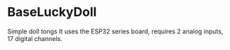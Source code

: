 # BaseLuckyDoll

Simple doll tongs It uses the ESP32 series board, requires 2 analog inputs, 17 digital channels.
